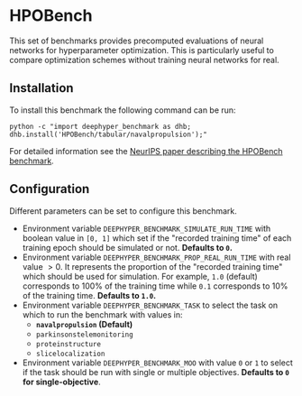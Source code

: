 # HPOBench

This set of benchmarks provides precomputed evaluations of neural networks for hyperparameter optimization. This is particularly useful to compare optimization schemes without training neural networks for real.

## Installation

To install this benchmark the following command can be run:

```console
python -c "import deephyper_benchmark as dhb; dhb.install('HPOBench/tabular/navalpropulsion');"
```

For detailed information see the [NeurIPS paper describing the HPOBench benchmark](https://datasets-benchmarks-proceedings.neurips.cc/paper/2021/hash/93db85ed909c13838ff95ccfa94cebd9-Abstract-round2.html).

## Configuration

Different parameters can be set to configure this benchmark.

- Environment variable `DEEPHYPER_BENCHMARK_SIMULATE_RUN_TIME` with boolean value in `[0, 1]` which set if the "recorded training time" of each training epoch should be simulated or not. **Defaults to `0`.**
- Environment variable `DEEPHYPER_BENCHMARK_PROP_REAL_RUN_TIME` with real value $> 0$. It represents the proportion of the "recorded training time" which should be used for simulation. For example, `1.0` (default) corresponds to 100% of the training time while `0.1` corresponds to 10% of the training time. **Defaults to `1.0`.**
- Environment variable `DEEPHYPER_BENCHMARK_TASK` to select the task on which to run the benchmark with values in:
    - **`navalpropulsion` (Default)**
    - `parkinsonstelemonitoring`
    - `proteinstructure`
    - `slicelocalization`
- Environment variable `DEEPHYPER_BENCHMARK_MOO` with value `0` or `1` to select if the task should be run with single or multiple objectives. **Defaults to `0` for single-objective**.